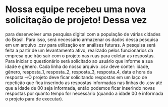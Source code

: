 # Nossa equipe recebeu uma nova solicitação de projeto! Dessa vez
para desenvolver uma pesquisa digital com a população de
várias cidades do Brasil.
Para isso, será necessário armazenar os dados dessa pesquisa em
um arquivo .csv para utilização em análises futuras.
A pesquisa será feita a partir de um levantamento ativo, realizado
pelos funcionários da empresa que irão sair com o projeto nas ruas
para coletar as respostas.
Para iniciar o questionário será solicitado ao usuário que informe a sua idade e gênero. Cada
linha do nosso arquivo .csv deve conter: idade, gênero, resposta_1, resposta_2, resposta_3,
resposta_4, data e hora da resposta
⇨O projeto deve ficar solicitando respostas em um laço de repetição que fica inserindo as
respostas informadas nas linhas do .csv até que a idade de 00 seja informada, então podemos
ficar inserindo novas respostas por quanto tempo for necessário (quando a idade 00 é informada
o projeto para de executar).
